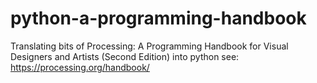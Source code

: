 # python-a-programming-handbook
Translating bits of Processing: A Programming Handbook for Visual Designers and Artists (Second Edition) into python
see: https://processing.org/handbook/
